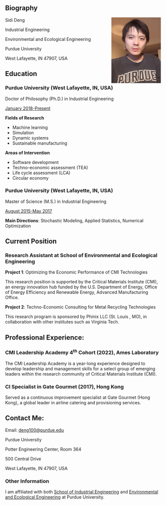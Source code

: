 <meta name="google-site-verification" content="wXw4iY7Q0ywPhGQbXhdnZ3VxrOAoKzdHihOsWPD9jcU" />

## Biography

Sidi Deng <img align = "right" width = "160" src="/Image/29July22.jpg" title = "Biography" >




Industrial Engineering

Environmental and Ecological Engineering

Purdue University

West Lafayette, IN 47907, USA


## Education


### Purdue University (West Lafayette, IN, USA)


Doctor of Philosophy (Ph.D.) in Industrial Engineering 

<ins>January 2018-Present</ins>

**Fields of Research**
- Machine learning
- Simulation
- Dynamic systems
- Sustainable manufacturing

**Areas of Intervention**
- Software development
- Techno-economic assessment (TEA)
- Life cycle assessment (LCA)
- Circular economy 



### Purdue University (West Lafayette, IN, USA)


Master of Science (M.S.) in Industrial Engineering 

<ins>August 2015-May 2017</ins>

**Main Directions**: Stochastic Modeling, Applied Statistics, Numerical Optimization

## Current Position
### Research Assistant at School of Environmental and Ecological Engineering

**Project 1**: Optimizing the Economic Performance of CMI Technologies

This research position is supported by the Critical Materials Institute (CMI), an energy innovation hub funded by the U.S. Department of Energy, Office of Energy Efficiency and Renewable Energy, Advanced Manufacturing Office.

**Project 2**: Techno-Economic Consulting for Metal Recycling Technologies

This research program is sponsored by Phinix LLC (St. Louis , MO), in collaboration with other institutes such as Virginia Tech.

## Professional Experience:

### CMI Leadership Academy 4<sup>th</sup> Cohort (2022), Ames Laboratory
The CMI Leadership Academy is a year-long experience designed to develop leadership and management skills for a select group of emerging leaders within the research community of Critical Materials Institute (CMI). 

### CI Specialist in Gate Gourmet (2017), Hong Kong  

Served as a continuous improvement specialist at Gate Gourmet (Hong Kong), a global leader in airline catering and provisioning services.

## Contact Me:

Email: <deng100@purdue.edu>

Purdue University

Potter Engineering Center, Room 364

500 Central Drive

West Lafayette, IN 47907, USA

### Other Information

I am affiliated with both [School of Industrial Engineering](https://engineering.purdue.edu/IE) and [Environmental and Ecological Engineering](https://engineering.purdue.edu/EEE) at Purdue University.

